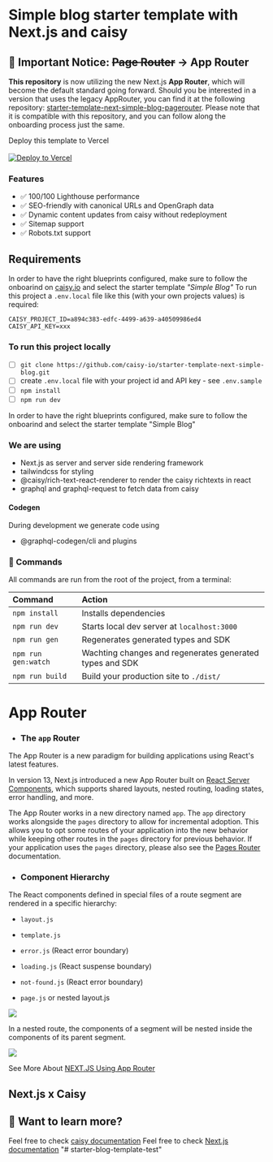 # Simple blog starter template with Next.js and caisy

## 📣 Important Notice: ~~Page Router~~ -> App Router

**This repository** is now utilizing the new Next.js **App Router**, which will become the default standard going forward.
Should you be interested in a version that uses the legacy AppRouter, you can find it at the following repository: [starter-template-next-simple-blog-pagerouter](https://github.com/caisy-io/starter-template-next-simple-blog-pagerouter).
Please note that it is compatible with this repository, and you can follow along the onboarding process just the same.

Deploy this template to Vercel
<br>
<br>
[![Deploy to Vercel](https://vercel.com/button)](https://vercel.com/new/clone?repository-url=https%3A%2F%2Fgithub.com%2Fcaisy-io%2Fstarter-template-next-simple-blog&env=CAISY_PROJECT_ID,CAISY_API_KEY&envDescription=CAISY_PROJECT_ID%20and%20CAISY_API_KEY%20is%20required%20for%20the%20tempalte%20to%20work&envLink=https%3A%2F%2Fcaisy.io%2Fdeveloper%2Fdocs%2Fauthentication%2Fapi-keys&project-name=caisy-next-simple-blog&repository-name=caisy-next-simple-blog&demo-title=caisy-next-simple-blog&demo-description=Example%20Deployment%20of%20this%20Template&demo-url=https%3A%2F%2Fcaisy-next-simple-blog.vercel.app)

### Features

- ✅ 100/100 Lighthouse performance
- ✅ SEO-friendly with canonical URLs and OpenGraph data
- ✅ Dynamic content updates from caisy without redeployment
- ✅ Sitemap support
- ✅ Robots.txt support

## Requirements

In order to have the right blueprints configured, make sure to follow the onboarind on [caisy.io](https://caisy.io/) and select the starter template _"Simple Blog"_
To run this project a `.env.local` file like this (with your own projects values) is required:

```
CAISY_PROJECT_ID=a894c383-edfc-4499-a639-a40509986ed4
CAISY_API_KEY=xxx
```

### To run this project locally

- [ ] `git clone https://github.com/caisy-io/starter-template-next-simple-blog.git`
- [ ] create `.env.local` file with your project id and API key - see `.env.sample`
- [ ] `npm install`
- [ ] `npm run dev`

In order to have the right blueprints configured, make sure to follow the onboarind and select the starter template "Simple Blog"

### We are using

- Next.js as server and server side rendering framework
- tailwindcss for styling
- @caisy/rich-text-react-renderer to render the caisy richtexts in react
- graphql and graphql-request to fetch data from caisy

#### Codegen

During development we generate code using

- @graphql-codegen/cli and plugins

### 🧞 Commands

All commands are run from the root of the project, from a terminal:

| Command             | Action                                                   |
| :------------------ | :------------------------------------------------------- |
| `npm install`       | Installs dependencies                                    |
| `npm run dev`       | Starts local dev server at `localhost:3000`              |
| `npm run gen`       | Regenerates generated types and SDK                      |
| `npm run gen:watch` | Wachting changes and regenerates generated types and SDK |
| `npm run build`     | Build your production site to `./dist/`                  |

# App Router

- ### The `app` Router

The App Router is a new paradigm for building applications using React's latest features.

In version 13, Next.js introduced a new App Router built on [React Server Components](https://nextjs.org/docs/getting-started/react-essentials#server-components), which supports shared layouts, nested routing, loading states, error handling, and more.

The App Router works in a new directory named `app`. The `app` directory works alongside the `pages` directory to allow for incremental adoption. This allows you to opt some routes of your application into the new behavior while keeping other routes in the `pages` directory for previous behavior. If your application uses the `pages` directory, please also see the [Pages Router](https://nextjs.org/docs/pages/building-your-application/routing) documentation.

- ### Component Hierarchy

The React components defined in special files of a route segment are rendered in a specific hierarchy:

- `layout.js`

- `template.js`

- `error.js` (React error boundary)

- `loading.js` (React suspense boundary)

- `not-found.js` (React error boundary)

- `page.js` or nested layout.js

![](https://nextjs.org/_next/image?url=%2Fdocs%2Fdark%2Ffile-conventions-component-hierarchy.png&w=1920&q=75&dpl=dpl_DjpzdahhLTquuaq7vugKKMQTDADC)

In a nested route, the components of a segment will be nested inside the components of its parent segment.

![](https://nextjs.org/_next/image?url=%2Fdocs%2Fdark%2Fnested-file-conventions-component-hierarchy.png&w=1920&q=75&dpl=dpl_DjpzdahhLTquuaq7vugKKMQTDADC)

See More About [NEXT.JS Using App Router](https://nextjs.org/docs/app)

## Next.js x Caisy

## 👀 Want to learn more?

Feel free to check [caisy documentation](https://caisy.io/developer/docs)
Feel free to check [Next.js documentation](https://nextjs.org/docs)
"# starter-blog-template-test" 
